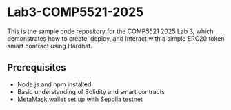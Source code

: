 # Lab3-COMP5521-2025

This is the sample code repository for the COMP5521 2025 Lab 3, which demonstrates how to create, deploy, and interact with a simple ERC20 token smart contract using Hardhat.

## Prerequisites
- Node.js and npm installed
- Basic understanding of Solidity and smart contracts
- MetaMask wallet set up with Sepolia testnet